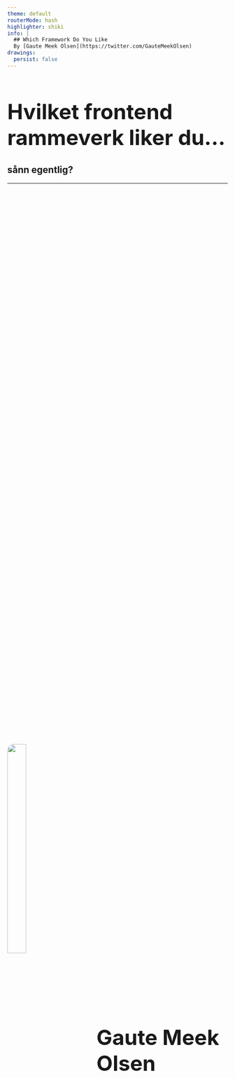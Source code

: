 ```yaml
---
theme: default
routerMode: hash
highlighter: shiki
info: |
  ## Which Framework Do You Like
  By [Gaute Meek Olsen](https://twitter.com/GauteMeekOlsen)
drawings:
  persist: false
---
```


# Hvilket frontend rammeverk liker du...

<h2 v-click>sånn egentlig?</h2>

---

<div class="row">
  <img src="/gaute.jpg">
  <div class="column">
    <h1>Gaute Meek Olsen</h1>
    <Capra/>
  </div>
</div>

<style>
.row{
  display: flex;
  justify-content: center;
  align-items: center;
  height: 100%;
  gap: 5rem;
}

.column{
  display: flex;
  flex-direction: column;
  justify-content: center;
}

img{
  height: 320px;
  border-radius: 40px;
}

h1{
  font-size: 3rem;
}
</style>

---

# Men først, hvorfor trenger du et frontend rammeverk?

---

# Smertepunkter

```html{all|11}
<body>
  <div id="app">
    <h1>My Vanilla ToDo</h1>
    <section>
      <label>
        What to do?
        <input type="text" id="todo-input"/>
      </label>
      <button id="todo-add" disabled>Add</button>
    </section>
    <ul></ul>
    <button id="dark-switch"></button>
  </div>
  <script type="module" src="/main.js"></script>
  <script type="module" src="/darkMode.js"></script>
</body>
```

---

# Smertepunkter

##### Oppbygging av dynamisk HTML

```js{2-10}
function addTodo(){
  const li = document.createElement('li')
  const span = document.createElement('span')
  span.innerText = input.value
  const close = document.createElement('button')
  close.innerText = 'x'
  li.appendChild(span)
  li.appendChild(close)
  list.appendChild(li)
  close.addEventListener('click', () => list.removeChild(li))
  input.value = ''
  handleDisableButton()
}
```

---

# Smertepunkter

##### Oppbygging av dynamisk HTML

```js{5,9}
function setDarkMode(){
  if(isDark){
    document.documentElement.classList.add('dark')
    localStorage.setItem('darkMode', 'on')
    darkSwitch.innerHTML = `<svg xmlns="http://www.w3.org/2000/svg" xmlns:xlink="http://www.w3.org/1999/xlink" aria-hidden="true" role="img" width="32" height="32" preserveAspectRatio="xMidYMid meet" viewBox="0 0 256 256"><path fill="currentColor" d="M128 60a68 68 0 1 0 68 68a68.1 68.1 0 0 0-68-68Zm0 120a52 52 0 1 1 52-52a52 52 0 0 1-52 52Zm-8-144V16a8 8 0 0 1 16 0v20a8 8 0 0 1-16 0ZM43.1 54.5a8.1 8.1 0 1 1 11.4-11.4l14.1 14.2a8 8 0 0 1 0 11.3a8.1 8.1 0 0 1-11.3 0ZM36 136H16a8 8 0 0 1 0-16h20a8 8 0 0 1 0 16Zm32.6 51.4a8 8 0 0 1 0 11.3l-14.1 14.2a8.3 8.3 0 0 1-5.7 2.3a8.5 8.5 0 0 1-5.7-2.3a8.1 8.1 0 0 1 0-11.4l14.2-14.1a8 8 0 0 1 11.3 0ZM136 220v20a8 8 0 0 1-16 0v-20a8 8 0 0 1 16 0Zm76.9-18.5a8.1 8.1 0 0 1 0 11.4a8.5 8.5 0 0 1-5.7 2.3a8.3 8.3 0 0 1-5.7-2.3l-14.1-14.2a8 8 0 0 1 11.3-11.3ZM248 128a8 8 0 0 1-8 8h-20a8 8 0 0 1 0-16h20a8 8 0 0 1 8 8Zm-60.6-59.4a8 8 0 0 1 0-11.3l14.1-14.2a8.1 8.1 0 0 1 11.4 11.4l-14.2 14.1a8.1 8.1 0 0 1-11.3 0Z"></path></svg>`
  }else{
    document.documentElement.classList.remove('dark')
    localStorage.removeItem('darkMode')
    darkSwitch.innerHTML = `<svg xmlns="http://www.w3.org/2000/svg" xmlns:xlink="http://www.w3.org/1999/xlink" aria-hidden="true" role="img" width="32" height="32" preserveAspectRatio="xMidYMid meet" viewBox="0 0 256 256"><path fill="currentColor" d="M224.3 150.3a8.1 8.1 0 0 0-7.8-5.7l-2.2.4A84 84 0 0 1 111 41.6a5.7 5.7 0 0 0 .3-1.8a7.9 7.9 0 0 0-10.3-8.1a100 100 0 1 0 123.3 123.2a7.2 7.2 0 0 0 0-4.6ZM128 212A84 84 0 0 1 92.8 51.7a99.9 99.9 0 0 0 111.5 111.5A84.4 84.4 0 0 1 128 212Z"></path></svg>`
  }
}
```

<style scoped>
pre::-webkit-scrollbar{
  height: 8px;
}

pre::-webkit-scrollbar-thumb { 
  background: #99999938;
}
</style>

---

# Smertepunkter

```js{1,3,5|4,6-11|11,13-15,19}
const list = document.querySelector('ul')

const addButton = document.querySelector('#todo-add')
addButton.addEventListener('click', addTodo)
const input = document.querySelector('#todo-input')
input.addEventListener('keypress', event => {
  if (event.key === 'Enter') {
    addTodo()
  }
})
input.addEventListener('input', handleDisableButton)

function handleDisableButton(){
  addButton.disabled = !input.value
}

function addTodo(){
  // ...
  handleDisableButton()
}
```

---

# Smertepunkter

### State

- Ligger i DOM
  - eller
- Synce med DOM selv

---

# Hva er et frontend rammeverk?

<ul v-click>
<li>Abstraksjon</li>
<li>Oppsett/struktur for å lage HTML, JS og CSS</li>
<li>Lar deg utvikle UI komponenter</li>
<li>Holder på data</li>
<li>Reaktiv UI basert på data</li>
</ul>

---
  
<BarChart title="State of JS 21 - Usage" postfix="%" :bars="[
  { name: 'React', points: 80 }, 
  { name: 'Vue', points: 51 }, 
  { name: 'Angular', points: 54 },
  { name: 'Svelte', points: 20 },
  { name: 'Preact', points: 14 },
  { name: 'Ember', points: 9 },
  { name: 'Lit', points: 7 },
  { name: 'Alpine', points: 6 },
  { name: 'Solid', points: 3 },
  { name: 'Stimulus', points: 2 },
  ]"/>

---

<BarChart title="NPM Installs Weekly" :bars="[
  { name: 'React', points: 15_200_000 }, 
  { name: 'Vue', points: 3_100_000 }, 
  { name: 'Angular', points: 2_900_000 },
  { name: 'Svelte', points: 260_000 },
  { name: 'Preact', points: 1_100_000 },
  { name: 'Ember', points: 3_700 },
  { name: 'Lit', points: 120_000 },
  { name: 'Alpine', points: 86_000 },
  { name: 'Solid', points: 17_000 },
  { name: 'Stimulus', points: 157_000 },
  ]"/>

---

<BarChart title="GitHub Stars" :bars="[
  { name: 'React', points: 184_000 }, 
  { name: 'Vue', points: 194_000 }, 
  { name: 'Angular', points: 80_000 },
  { name: 'Svelte', points: 57_000 },
  { name: 'Preact', points: 31_000 },
  { name: 'Ember', points: 22_000 },
  { name: 'Lit', points: 11_000 },
  { name: 'Alpine', points: 20_000 },
  { name: 'Solid', points: 16_000 },
  { name: 'Stimulus', points: 11_000 },
  ]"/>


---

<BarChart title="Developer Tools Extension Installs" :bars="[
  { name: 'React', points: 140_000+3_000_000 }, 
  { name: 'Vue', points: 90_000+1_200_000 }, 
  { name: 'Angular', points: 100_000 },
  { name: 'Svelte', points: 2_000+10_000 },
  { name: 'Preact', points: 1_000+6_000 },
  { name: 'Ember', points: 2_000+40_000 },
  { name: 'Alpine', points: 1_000+9_000 },
  ]"/>

---

<BarChart title="Stackoverflow Watchers" :bars="[
  { name: 'React', points: 309_000 }, 
  { name: 'Vue', points: 84_200 }, 
  { name: 'Angular', points: 178_000 },
  { name: 'Svelte', points: 2_300 },
  { name: 'Preact', points: 225 },
  { name: 'Ember', points: 5_100 },
  { name: 'Lit', points: 49 },
  { name: 'Alpine', points: 232 },
  { name: 'Solid', points: 26 },
  { name: 'Stimulus', points: 119 },
  ]"/>

---

<BarChart title="Slått sammen" postfix="%" :bars="[
  { name: 'React', points: Number(([32.5,66.2,29.4,68.2,53.3].reduce((acc, p) => acc + p, 0)/5).toFixed(1)) },
  { name: 'Vue', points: Number(([20.7,13.5,31,28,14.5].reduce((acc, p) => acc + p, 0)/5).toFixed(1)) },
  { name: 'Angular', points: Number(([22,12.6,12.8,2.2,30.7].reduce((acc, p) => acc + p, 0)/5).toFixed(1)) },
  { name: 'Svelte', points: Number(([8.1,1.1,9.1,0.3,0.4].reduce((acc, p) => acc + p, 0)/5).toFixed(1)) },
  { name: 'Preact', points: Number(([5.7,4.8,5,0.2,0].reduce((acc, p) => acc + p, 0)/5).toFixed(1)) },
  { name: 'Ember', points: Number(([3.7,0,3.5,0.9,0.9].reduce((acc, p) => acc + p, 0)/5).toFixed(1)) },
  { name: 'Lit', points: Number(([2.8,0.5,1.8,0,0].reduce((acc, p) => acc + p, 0)/5).toFixed(1)) },
  { name: 'Alpine', points: Number(([2.4,0.4,3.2,0.2,0].reduce((acc, p) => acc + p, 0)/5).toFixed(1)) },
  { name: 'Solid', points: Number(([1.2,0.1,2.6,0,0].reduce((acc, p) => acc + p, 0)/5).toFixed(1)) },
  { name: 'Stimulus', points: Number(([0.8,0.7,1.8,0,0].reduce((acc, p) => acc + p, 0)/5).toFixed(1)) },
  ]"/>

---

## Bli med å gi din stemme

<div class="center">
  <img src="/qr-vote.png" alt="QR code"/>
  <a href="https://gaute-talks.netlify.app/which-framework-do-you-like-voting/" target="_blank">https://gaute-talks.netlify.app/which-framework-do-you-like-voting/</a>
</div>

<style scoped>
  img{
    border-radius: 15px;
    height: 35%;
    width: 35%;
  }

  .center{
    display: flex;
    flex-direction: column;
    align-items: center;
    margin-top: 15px;
    gap: 15px;
  }
</style>

---

# Hvilken foretrekker du?

<section class="options">
  <div><logos-react class="text-9xl"/></div>
  <div><logos-angular-icon class="text-9xl"/></div>
  <div><logos-vue class="text-9xl"/></div>
  <div><logos-svelte-icon class="text-9xl"/></div>
  <div><mdi-head-question-outline class="text-9xl"/></div>
</section>
<Voting :index="1"/>

<style scoped>
.options{
  margin-top: 40px;
  display: flex;
  justify-content: space-around;
  gap: 10px;
}

.options div{
  border: 3px solid #000;
  border-radius: 5px;
  padding: 10px;
}
</style>

---

<Vote title="Hvilken foretrekker du?" votekey="prefers"/>

---

# React

- Public release 2013
- Current release v18
- Av Facebook / Meta
- ~~Library~~
- Virtual DOM
- 2019 React hooks

---

## React komponent

```jsx
export function MyButton() {
  return (
    <button>Click me</button>
  );
}
```

---

## React komponent

```jsx
import { MyButton } from './MyButton'

function MyApp() {
  return (
    <div>
      <MyButton />
    </div>
  );
}
```

---

## React data

```jsx
function Counter() {
  let count = 0
  
  return (
    <>
      <span>Count is {count}</span>
      <button onClick={() => count++}>Bump</button>
    </>
  );
}
```

<span class="text-5xl">🙅</span>

---

## React data

```jsx
function Counter() {
  const [count, setCount] = useState(0)
  
  return (
    <>
      <span>Count is {count}</span>
      <button onClick={() => setCount(count + 1)}>Bump</button>
    </>
  );
}
```

---

# Angular

- Ikke AngularJS
- Initial release 2016
- Current release v13
- Av Google
- TypeScript only
- Decorators
- Dependency injection

---

## Angular komponent

**my-button.component.ts**:
```ts
@Component({
  selector: 'app-my-button',
  templateUrl: './my-button.component.html',
  styleUrls: ['./my-button.component.css']
})
export class MyButtonComponent {
  constructor() {}
}
```

**my-button.component.html**:
```html
<button>Click me</button>
```

---

## Angular komponent

**app.module.ts**:
```ts
@NgModule({
  declarations: [
    AppComponent,
    MyButtonComponent,
  ],
  bootstrap: [AppComponent]
})
export class AppModule { }
```

```html
<div>
  <app-my-button></app-my-button>
</div>
```

---

## Angular data

```ts
@Component({
  selector: 'app-counter',
  templateUrl: './counter.component.html',
})
export class CounterComponent {
  count = 0
  increment(){
    this.count++
  }
}
```

```html
<span>Count is {{count}}</span>
<button (click)="increment()">Bump</button>
```

---

# Vue

- Initial release 2013
- Av Evan You
- Full time siden 2016
- Virtual DOM
- Progressive framework
- 2020 Composition API

---

## Vue komponent

```vue
<script setup lang="ts">
</script>

<template>
  <button>Click me</button>
</template>

<style scoped>
button {
  cursor: pointer;
}
</style>
```

---

## Vue komponent

```vue
<script setup lang="ts">
import MyButton from './MyButton.vue'
</script>

<template>
  <div>
    <MyButton/>
  </div>
</template>
```

---

# Svelte

- Initial release 2016
- Av Rich Harris
- Compiler

---

## Svelte komponent

```svelte
<script lang="ts">
</script>

<button>Click me</button>

<style>
button {
  cursor: pointer;
}
</style>
```

---

## Svelte komponent

```svelte
<script lang="ts">
import MyButton from './MyButton.svelte'
</script>

<div>
  <MyButton/>
</div>
```

---

# Hva er viktig for et framework?

* Utvikler opplevelse
* Performance
* Økosystem

---
layout: center
---
# Utivkler opplevelse - 💯 poeng

---

# JavaScript eller TypeScript?

<section class="options">
  <div><logos-javascript class="text-9xl"/></div>
  <div><logos-typescript-icon class="text-9xl"/></div>
</section>
<Voting :index="2"/>

<style scoped>
.options{
  margin-top: 40px;
  display: flex;
  justify-content: space-around;
  gap: 10px;
}

.options div{
  border: 3px solid #000;
  border-radius: 5px;
  padding: 10px;
}
</style>

---

<Vote title="JavaScript eller TypeScript?" votekey="language"/>

---
